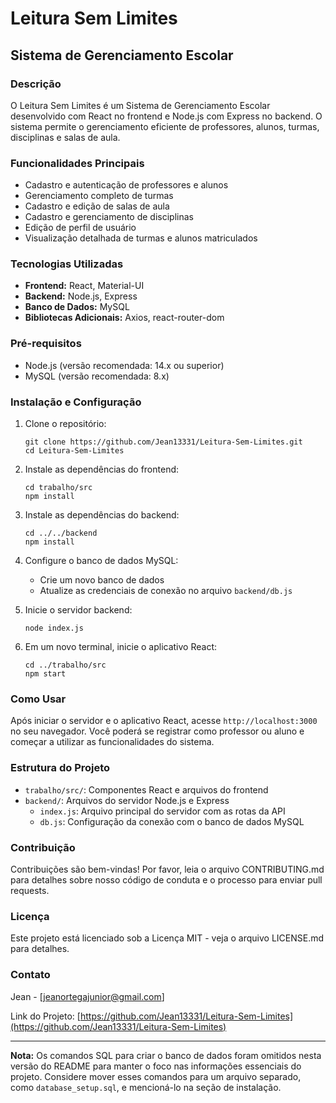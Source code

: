 # Leitura Sem Limites

## Sistema de Gerenciamento Escolar

### Descrição
O Leitura Sem Limites é um Sistema de Gerenciamento Escolar desenvolvido com React no frontend e Node.js com Express no backend. O sistema permite o gerenciamento eficiente de professores, alunos, turmas, disciplinas e salas de aula.

### Funcionalidades Principais
- Cadastro e autenticação de professores e alunos
- Gerenciamento completo de turmas
- Cadastro e edição de salas de aula
- Cadastro e gerenciamento de disciplinas
- Edição de perfil de usuário
- Visualização detalhada de turmas e alunos matriculados

### Tecnologias Utilizadas
- **Frontend:** React, Material-UI
- **Backend:** Node.js, Express
- **Banco de Dados:** MySQL
- **Bibliotecas Adicionais:** Axios, react-router-dom

### Pré-requisitos
- Node.js (versão recomendada: 14.x ou superior)
- MySQL (versão recomendada: 8.x)

### Instalação e Configuração

1. Clone o repositório:
   ```
   git clone https://github.com/Jean13331/Leitura-Sem-Limites.git
   cd Leitura-Sem-Limites
   ```

2. Instale as dependências do frontend:
   ```
   cd trabalho/src
   npm install
   ```

3. Instale as dependências do backend:
   ```
   cd ../../backend
   npm install
   ```

4. Configure o banco de dados MySQL:
   - Crie um novo banco de dados
   - Atualize as credenciais de conexão no arquivo `backend/db.js`

5. Inicie o servidor backend:
   ```
   node index.js
   ```

6. Em um novo terminal, inicie o aplicativo React:
   ```
   cd ../trabalho/src
   npm start
   ```

### Como Usar
Após iniciar o servidor e o aplicativo React, acesse `http://localhost:3000` no seu navegador. Você poderá se registrar como professor ou aluno e começar a utilizar as funcionalidades do sistema.

### Estrutura do Projeto
- `trabalho/src/`: Componentes React e arquivos do frontend
- `backend/`: Arquivos do servidor Node.js e Express
  - `index.js`: Arquivo principal do servidor com as rotas da API
  - `db.js`: Configuração da conexão com o banco de dados MySQL

### Contribuição
Contribuições são bem-vindas! Por favor, leia o arquivo CONTRIBUTING.md para detalhes sobre nosso código de conduta e o processo para enviar pull requests.

### Licença
Este projeto está licenciado sob a Licença MIT - veja o arquivo LICENSE.md para detalhes.

### Contato
Jean - [jeanortegajunior@gmail.com]

Link do Projeto: [https://github.com/Jean13331/Leitura-Sem-Limites](https://github.com/Jean13331/Leitura-Sem-Limites)

---

**Nota:** Os comandos SQL para criar o banco de dados foram omitidos nesta versão do README para manter o foco nas informações essenciais do projeto. Considere mover esses comandos para um arquivo separado, como `database_setup.sql`, e mencioná-lo na seção de instalação.
